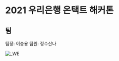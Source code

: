 # 2021 우리은행 온택트 해커톤

## 팀
팀장: 이승용
팀원: 정수산나

![_WE](https://user-images.githubusercontent.com/37643844/124385888-af972480-dd12-11eb-8fce-0890423005a9.png)

